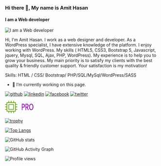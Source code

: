 ### Hi there 👋, My name is  Amit Hasan
#### I am a Web developer
![I am a Web developer](https://pbs.twimg.com/profile_banners/1517219742586912768/1661443546/600x200)

Hi,
I'm Amit Hasan. I work as a web designer and developer. As a WordPress specialist, I have extensive knowledge of the platform. I enjoy working with WordPress. My skills ( HTML5, CSS3, Bootstrap 5, Javascript, jquery, Mysql, SQL, Ajax, PHP, WordPress). My experience is to help you to grow your business. My main priority is to satisfy my clients with the best quality & friendly customer support.
Your satisfaction is my motivation!

Skills: HTML / CSS/ Bootstrap/ PHP/SQL/MySql/WordPress/SASS

- 🔭 I’m currently working on this page. 


[<img src='https://cdn.jsdelivr.net/npm/simple-icons@3.0.1/icons/github.svg' alt='github' height='40'>](https://github.com/coderamit01)  [<img src='https://cdn.jsdelivr.net/npm/simple-icons@3.0.1/icons/linkedin.svg' alt='linkedin' height='40'>](https://www.linkedin.com/in/procoderamit/)  [<img src='https://cdn.jsdelivr.net/npm/simple-icons@3.0.1/icons/facebook.svg' alt='facebook' height='40'>](https://www.facebook.com/procoderamit)  [<img src='https://cdn.jsdelivr.net/npm/simple-icons@3.0.1/icons/twitter.svg' alt='twitter' height='40'>](https://twitter.com/procoderamit)  

<a href='https://docs.github.com/en/developers'><img src='https://raw.githubusercontent.com/acervenky/animated-github-badges/master/assets/devbadge.gif' width='40' height='40'></a> <a href='https://github.com/pricing'><img src='https://raw.githubusercontent.com/acervenky/animated-github-badges/master/assets/pro.gif' width='40' height='40'></a> 

[![trophy](https://github-profile-trophy.vercel.app/?username=coderamit01)](https://github.com/ryo-ma/github-profile-trophy)

[![Top Langs](https://github-readme-stats.vercel.app/api/top-langs/?username=anuraghazra&layout=compact)](https://github.com/anuraghazra/github-readme-stats)

![GitHub stats](https://github-readme-stats.vercel.app/api?username=coderamit01&show_icons=true&count_private=true)  

![GitHub Activity Graph](https://activity-graph.herokuapp.com/graph?username=coderamit01)  

![Profile views](https://gpvc.arturio.dev/coderamit01)  
